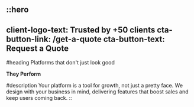::hero
---
client-logo-text: Trusted by +50 clients
cta-button-link: /get-a-quote
cta-button-text: Request a Quote
---
#heading
Platforms that don't just look good

**They Perform**

#description
Your platform is a tool for growth, not just a pretty face. We design with your business in mind, delivering features that boost sales and keep users coming back.
::
